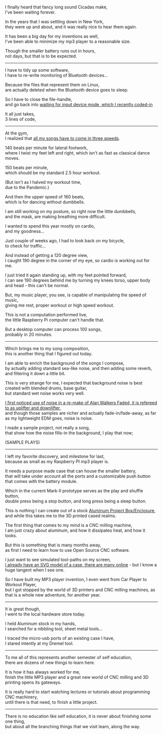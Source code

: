 I finally heard that fancy long sound Cicadas make,\
I've been waiting forever.

In the years that I was settling down in New York,\
they were up and about, and it was really nice to hear them again.

It has been a big day for my inventions as well,\
I've been able to minimize my mp3 player to a reasonable size.

Though the smaller battery runs out in hours,\
not days, but that is to be expected.

---

I have to tidy up some software,\
I have to re-write monitoring of Bluetooth devices...

Because the files that represent them on Linux,\
are actually deleted when the Bluetooth device goes to sleep.

So I have to close the file-handle,\
and go back into [waiting for input device mode, which I recently coded-in](https://github.com/catpea/isir/blob/bd355ff8af700836463c4c524cf4a36e50da7c10/device.js#L29)

It all just takes,\
3 lines of code,

---

At the gym,\
I realized that [all my songs have to come in three speeds](https://ffmpeg.org/ffmpeg-filters.html#atempo).

140 beats per minute for lateral footwork,\
where I twist my feet left and right, which isn't as fast as classical dance moves.

150 beats per minute,\
which should be my standard 2.5 hour workout.

(But isn't as I halved my workout time,\
due to the Pandemic.)

And then the upper speed of 160 beats,\
which is for dancing without dumbbells.

I am still working on my posture, so right now the little dumbbells,\
and the mask, are making breathing more difficult.

I wanted to spend this year mostly on cardio,\
and my goodness...

Just couple of weeks ago, I had to look back on my bicycle,\
to check for traffic...

And instead of getting a 120 degree view,\
I caught 190 degree in the corner of my eye, so cardio is working out for me.

I just tried it again standing up, with my feet pointed forward,\
I can see 190 degrees behind me by turning my knees torso, upper body and head - this can't be normal.

But, my music player, you see, is capable of manipulating the speed of music,\
giving me rest, proper workout or high speed workout.

This is not a computation performed live,\
the little Raspberry Pi computer can't handle that.

But a desktop computer can process 100 songs,\
probably in 20 minutes.

---

Which brings me to my song composition,\
this is another thing that I figured out today.

I am able to enrich the background of the songs I compose,\
by actually adding standard sea-like noise, and then adding some reverb, and filtering it down a little bit.

This is very strange for me, I expected that background noise is best created with blended drums, base guitar,\
but standard wet noise works very well.

[I first noticed use of noise in a re-make of Alan Walkers Faded, it is refereed to as uplifter and downlifter](https://splice.com/Pro-Alemaker/alan-walker---faded-full-remake),\
and though those samples are richer and actually fade-in/fade-away, as far as my lightweight EDM goes, noise is noise.

I made a sample project, not really a song,\
that show how the noise fills-in the background, I play that now;

(SAMPLE PLAYS)

---

I left my favorite discovery, and milestone for last,\
because as small as my Raspberry PI mp3 player is.

It needs a purpose made case that can house the smaller battery,\
that will take under account all the ports and a customizable push button that comes with the battery module.

Which in the current Mark-II prototype serves as the play and shuffle button,\
double press being a stop button, and long press being a sleep button.

This is nothing I can create out of a stock [Aluminum Project Box/Enclosure](https://www.amazon.com/aluminum-project-box/s?k=aluminum+project+box),\
and while this takes me to the 3D printed cased realms.

The first thing that comes to my mind is a CNC milling machine,\
I am just crazy about aluminum, and how it dissipates heat, and how it looks.

But this is something that is many months away,\
as first I need to learn how to use Open Source CNC software.

I just want to see simulated tool-paths on my screen,\
[I already have an SVG model of a case, there are many online](https://all3dp.com/2/raspberry-pi-zero-case-3d-print-update/) - but I know a huge tangent when I see one.

So I have built my MP3 player invention, I even went from Car Player to Workout Player,\
but I got stopped by the world of 3D printers and CNC milling machines, as that is a whole new adventure, for another year.

---

It is great though,\
I went to the local hardware store today.

I held Aluminum stock in my hands,\
I searched for a nibbling tool, sheet metal tools...

I traced the micro-usb ports of an existing case I have,\
I stared intently at my Dremel tool.

---

To me all of this represents another semester of self education,\
there are dozens of new things to learn here.

It is how it has always worked for me,\
finish the little MP3 player and a great new world of CNC milling and 3D printing opens its gateways.

It is really hard to start watching lectures or tutorials about programming CNC machinery,\
until there is that need, to finish a little project.

---

There is no education like self education, it is never about finishing some one thing,\
but about all the branching things that we visit learn, along the way.
